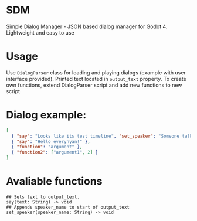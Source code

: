 # SDM
Simple Dialog Manager - JSON based dialog manager for Godot 4. Lightweight and easy to use

# Usage
Use `DialogParser` class for loading and playing dialogs (example with user interface provided). Printed text located in `output_text` property. To create own functions, extend DialogParser script and add new functions to new script

# Dialog example:
```json
[
  { "say": "Looks like its test timeline", "set_speaker": "Someone talks" },
  { "say": "Hello everynyan!" },
  { "function": "argument" },
  { "function2": ["argument1", 2] }
]
```

# Avaliable functions
```gdscript
## Sets text to output_text.
say(text: String) -> void
## Appends speaker_name to start of output_text
set_speaker(speaker_name: String) -> void
````
